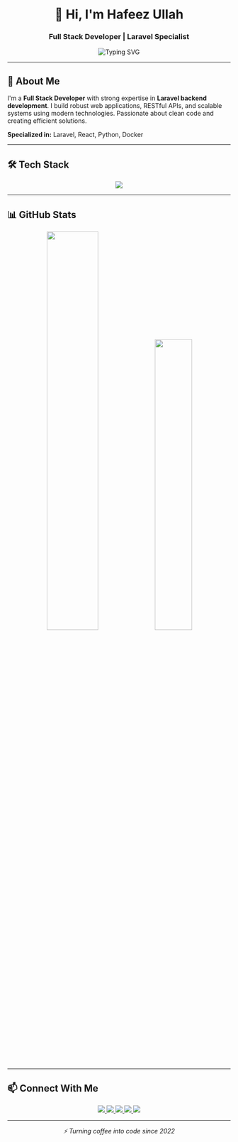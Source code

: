 <h1 align="center">👋 Hi, I'm Hafeez Ullah</h1>
<h3 align="center">Full Stack Developer | Laravel Specialist</h3>

<p align="center">
  <img src="https://readme-typing-svg.herokuapp.com?font=Fira+Code&pause=1000&color=22D3EE&center=true&vCenter=true&width=435&lines=Full+Stack+Developer;Laravel+Specialist;React+Developer;Python+Enthusiast" alt="Typing SVG" />
</p>

---

## 🚀 About Me

I'm a **Full Stack Developer** with strong expertise in **Laravel backend development**. I build robust web applications, RESTful APIs, and scalable systems using modern technologies. Passionate about clean code and creating efficient solutions.

**Specialized in:** Laravel, React, Python, Docker

---

## 🛠️ Tech Stack

<p align="center">
  <img src="https://skillicons.dev/icons?i=laravel,react,js,py,django,flask,nodejs,mysql,mongodb,docker,git,html,css,bootstrap" />
</p>

---

## 📊 GitHub Stats

<p align="center">
  <img src="https://github-readme-stats.vercel.app/api?username=ullahhafeez321&show_icons=true&theme=radical" width="48%" />
  <img src="https://github-readme-stats.vercel.app/api/top-langs/?username=ullahhafeez321&layout=compact&theme=radical" width="41%" />
</p>

---

## 📫 Connect With Me

<p align="center">
  <a href="https://www.linkedin.com/in/hafeez-ullah-75818a317">
    <img src="https://img.shields.io/badge/LinkedIn-0077B5?style=for-the-badge&logo=linkedin&logoColor=white" />
  </a>
  <a href="https://ullahhafeez321.pythonanywhere.com">
    <img src="https://img.shields.io/badge/Portfolio-FF7139?style=for-the-badge&logo=firefox&logoColor=white" />
  </a>
  <a href="https://github.com/ullahhafeez321">
    <img src="https://img.shields.io/badge/GitHub-100000?style=for-the-badge&logo=github&logoColor=white" />
  </a>
  <a href="https://www.facebook.com/people/Hafeez-Ullah/100005499602197/">
    <img src="https://img.shields.io/badge/Facebook-1877F2?style=for-the-badge&logo=facebook&logoColor=white" />
  </a>
  <a href="https://www.instagram.com/hafeezullah___">
    <img src="https://img.shields.io/badge/Instagram-E4405F?style=for-the-badge&logo=instagram&logoColor=white" />
  </a>
</p>

---

<p align="center">
  <i>⚡ Turning coffee into code since 2022</i>
</p>
